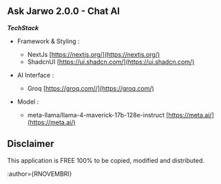 **Ask Jarwo 2.0.0 - Chat AI**
-
***TechStack***
* Framework & Styling :
    -   NextJs  [https://nextjs.org/](https://nextjs.org/)
    -   ShadcnUI  [https://ui.shadcn.com/](https://ui.shadcn.com/)
 
* AI Interface :
    -   Groq [https://groq.com//](https://groq.com/)
 
* Model :
    -   meta-llama/llama-4-maverick-17b-128e-instruct [https://meta.ai/](https://meta.ai/)


Disclaimer
-
This application is FREE 100% to be copied, modified and distributed. 


:author={RNOVEMBRI}







